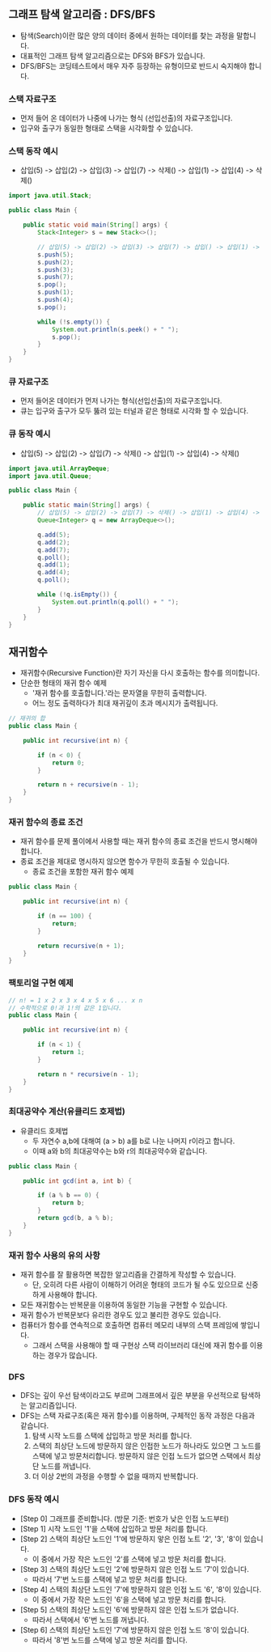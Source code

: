 ## 그래프 탐색 알고리즘 : DFS/BFS

* 탐색(Search)이란 많은 양의 데이터 중에서 원하는 데이터를 찾는 과정을 말합니다.
* 대표적인 그래프 탐색 알고리즘으로는 DFS와 BFS가 있습니다.
* DFS/BFS는 코딩테스트에서 매우 자주 등장하는 유형이므로 반드시 숙지해야 합니다.

### 스택 자료구조

* 먼저 들어 온 데이터가 나중에 나가는 형식 (선입선출)의 자료구조입니다.
* 입구와 출구가 동일한 형태로 스택을 시각화할 수 있습니다.

### 스택 동작 예시

* 삽입(5) -> 삽입(2) -> 삽입(3) -> 삽입(7) -> 삭제() -> 삽입(1) -> 삽입(4) -> 삭제()

```java
import java.util.Stack;

public class Main {

    public static void main(String[] args) {
        Stack<Integer> s = new Stack<>();

        // 삽입(5) -> 삽입(2) -> 삽입(3) -> 삽입(7) -> 삽입() -> 삽입(1) -> 삽입(4) -> 삭제()
        s.push(5);
        s.push(2);
        s.push(3);
        s.push(7);
        s.pop();
        s.push(1);
        s.push(4);
        s.pop();

        while (!s.empty()) {
            System.out.println(s.peek() + " ");
            s.pop();
        }
    }
}
```

### 큐 자료구조

* 먼저 들어온 데이터가 먼저 나가는 형식(선입선출)의 자료구조입니다.
* 큐는 입구와 출구가 모두 뚫려 있는 터널과 같은 형태로 시각화 할 수 있습니다.

### 큐 동작 예시

* 삽입(5) -> 삽입(2) -> 삽입(7) -> 삭제() -> 삽입(1) -> 삽입(4) -> 삭제()

```java
import java.util.ArrayDeque;
import java.util.Queue;

public class Main {

    public static main(String[] args) {
        // 삽입(5) -> 삽입(2) -> 삽입(7) -> 삭제() -> 삽입(1) -> 삽입(4) -> 삭제()
        Queue<Integer> q = new ArrayDeque<>();

        q.add(5);
        q.add(2);
        q.add(7);
        q.poll();
        q.add(1);
        q.add(4);
        q.poll();

        while (!q.isEmpty()) {
            System.out.println(q.poll() + " ");
        }
    }
}
```

## 재귀함수

* 재귀함수(Recursive Function)란 자기 자신을 다시 호출하는 함수를 의미합니다.
* 단순한 형태의 재귀 함수 예제
    * '재귀 함수를 호출합니다.'라는 문자열을 무한히 출력합니다.
    * 어느 정도 출력하다가 최대 재귀깊이 초과 메시지가 출력됩니다.

```java
// 재귀의 합
public class Main {

    public int recursive(int n) {

        if (n < 0) {
            return 0;
        }

        return n + recursive(n - 1);
    }
}
```

### 재귀 함수의 종료 조건

* 재귀 함수를 문제 풀이에서 사용할 때는 재귀 함수의 종료 조건을 반드시 명시해야 합니다.
* 종료 조건을 제대로 명시하지 않으면 함수가 무한히 호출될 수 있습니다.
    * 종료 조건을 포함한 재귀 함수 예제

```java
public class Main {

    public int recursive(int n) {

        if (n == 100) {
            return;
        }

        return recursive(n + 1);
    }
}
```

### 팩토리얼 구현 예제

```java
// n! = 1 x 2 x 3 x 4 x 5 x 6 ... x n
// 수학적으로 0!과 1!의 값은 1입니다.
public class Main {

    public int recursive(int n) {

        if (n < 1) {
            return 1;
        }

        return n * recursive(n - 1);
    }
}
```

### 최대공약수 계산(유클리드 호제법)

* 유클리드 호제법
    * 두 자연수 a,b에 대해여 (a > b) a를 b로 나눈 나머지 r이라고 합니다.
    * 이때 a와 b의 최대공약수는 b와 r의 최대공약수와 같습니다.

```java
public class Main {

    public int gcd(int a, int b) {

        if (a % b == 0) {
            return b;
        }
        return gcd(b, a % b);
    }
}
```

### 재귀 함수 사용의 유의 사항

* 재귀 함수를 잘 활용하면 복잡한 알고리즘을 간결하게 작성할 수 있습니다.
    * 단, 오히려 다른 사람이 이해하기 어려운 형태의 코드가 될 수도 있으므로 신중하게 사용해야 합니다.
* 모든 재귀함수는 반복문을 이용하여 동일한 기능을 구현할 수 있습니다.
* 재귀 함수가 반복문보다 유리한 경우도 있고 불리한 경우도 있습니다.
* 컴퓨터가 함수를 연속적으로 호출하면 컴퓨터 메모리 내부의 스택 프레임에 쌓입니다.
    * 그래서 스택을 사용해야 할 때 구현상 스택 라이브러리 대신에 재귀 함수를 이용하는 경우가 많습니다.

### DFS
* DFS는 깊이 우선 탐색이라고도 부르며 그래프에서 깊은 부분을 우선적으로 탐색하는 알고리즘입니다.
* DFS는 스택 자료구조(혹은 재귀 함수)를 이용하며, 구체적인 동작 과정은 다음과 같습니다.
  1. 탐색 시작 노드를 스택에 삽입하고 방문 처리를 합니다.
  2. 스택의 최상단 노드에 방문하지 않은 인접한 노드가 하나라도 있으면 그 노드를 스택에 넣고 방문처리합니다. 방문하지 않은 인접 노드가 없으면 스택에서 최상단 노드를 꺼냅니다.
  3. 더 이상 2번의 과정을 수행할 수 없을 때까지 반복합니다.

### DFS 동작 예시
* [Step 0] 그래프를 준비합니다. (방문 기준: 번호가 낮은 인접 노드부터)
* [Step 1] 시작 노드인 '1'을 스택에 삽입하고 방문 처리를 합니다.
* [Step 2] 스택의 최상단 노드인 '1'에 방문하지 앟은 인접 노트 '2', '3', '8'이 있습니다.
  * 이 중에서 가장 작은 노드인 '2'를 스택에 넣고 방문 처리를 합니다.
* [Step 3] 스택의 최상단 노드인 '2'에 방문하지 않은 인접 노드 '7'이 있습니다.
  * 따라서 '7'번 노드를 스택에 넣고 방문 처리를 합니다.
* [Step 4] 스택의 최상단 노드인 '7'에 방문하지 않은 인접 노드 '6', '8'이 있습니다.
  * 이 중에서 가장 작은 노드인 '6'을 스택에 넣고 방문 처리를 합니다.
* [Step 5] 스택의 최상단 노드인 '6'에 방문하지 않은 인접 노드가 없습니다.
  * 따라서 스택에서 '6'번 노드를 꺼냅니다.
* [Step 6] 스택의 최상단 노드인 '7'에 방문하지 않은 인접 노드 '8'이 있습니다.
  * 따라서 '8'번 노드를 스택에 넣고 방문 처리를 합니다.

